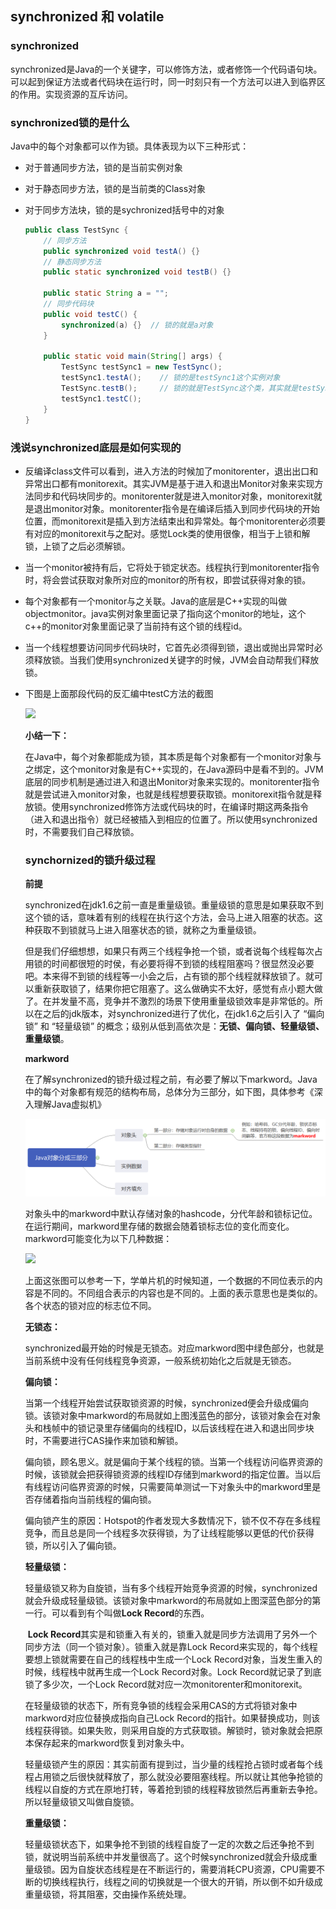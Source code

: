 ## synchronized 和 volatile

### synchronized

synchronized是Java的一个关键字，可以修饰方法，或者修饰一个代码语句块。可以起到保证方法或者代码块在运行时，同一时刻只有一个方法可以进入到临界区的作用。实现资源的互斥访问。







### synchronized锁的是什么

Java中的每个对象都可以作为锁。具体表现为以下三种形式：

* 对于普通同步方法，锁的是当前实例对象
* 对于静态同步方法，锁的是当前类的Class对象

* 对于同步方法块，锁的是sychronized括号中的对象

  ```java
  public class TestSync {
      // 同步方法
      public synchronized void testA() {}
      // 静态同步方法
      public static synchronized void testB() {}
  
      public static String a = "";
      // 同步代码块
      public void testC() {
          synchronized(a) {}  // 锁的就是a对象
      }
  
      public static void main(String[] args) {
          TestSync testSync1 = new TestSync();
          testSync1.testA();    // 锁的是testSync1这个实例对象
          TestSync.testB();     // 锁的就是TestSync这个类，其实就是testSync1.getClass()返回的那个Class对象
          testSync1.testC();
      }
  }
  ```







### 浅说synchronized底层是如何实现的

* 反编译class文件可以看到，进入方法的时候加了monitorenter，退出出口和异常出口都有monitorexit。其实JVM是基于进入和退出Monitor对象来实现方法同步和代码块同步的。monitorenter就是进入monitor对象，monitorexit就是退出monitor对象。monitorenter指令是在编译后插入到同步代码块的开始位置，而monitorexit是插入到方法结束出和异常处。每个monitorenter必须要有对应的monitorexit与之配对。感觉Lock类的使用很像，相当于上锁和解锁，上锁了之后必须解锁。

* 当一个monitor被持有后，它将处于锁定状态。线程执行到monitorenter指令时，将会尝试获取对象所对应的monitor的所有权，即尝试获得对象的锁。

* 每个对象都有一个monitor与之关联。Java的底层是C++实现的叫做objectmonitor。java实例对象里面记录了指向这个monitor的地址，这个c++的monitor对象里面记录了当前持有这个锁的线程id。

* 当一个线程想要访问同步代码块时，它首先必须得到锁，退出或抛出异常时必须释放锁。当我们使用synchronized关键字的时候，JVM会自动帮我们释放锁。

* 下图是上面那段代码的反汇编中testC方法的截图

  ![](C:\Users\Yuxer\Desktop\note\img\synchronized和volatile\monitor进出.png)

  

  **小结一下：**

  ​		在Java中，每个对象都能成为锁，其本质是每个对象都有一个monitor对象与之绑定，这个monitor对象是有C++实现的，在Java源码中是看不到的。JVM底层的同步机制是通过进入和退出Monitor对象来实现的。monitorenter指令就是尝试进入monitor对象，也就是线程想要获取锁。monitorexit指令就是释放锁。使用synchronized修饰方法或代码块的时，在编译时期这两条指令（进入和退出指令）就已经被插入到相应的位置了。所以使用synchronized时，不需要我们自己释放锁。

  

  

  

  ### synchornized的锁升级过程

  **前提**

  ​		synchronized在jdk1.6之前一直是重量级锁。重量级锁的意思是如果获取不到这个锁的话，意味着有别的线程在执行这个方法，会马上进入阻塞的状态。这种获取不到锁就马上进入阻塞状态的锁，就称之为重量级锁。

  ​		但是我们仔细想想，如果只有两三个线程争抢一个锁，或者说每个线程每次占用锁的时间都很短的时侯，有必要将得不到锁的线程阻塞吗？很显然没必要吧。本来得不到锁的线程等一小会之后，占有锁的那个线程就释放锁了。就可以重新获取锁了，结果你把它阻塞了。这么做确实不太好，感觉有点小题大做了。在并发量不高，竞争并不激烈的场景下使用重量级锁效率是非常低的。所以在之后的jdk版本，对synchronized进行了优化，在jdk1.6之后引入了 “偏向锁” 和 “轻量级锁” 的概念；级别从低到高依次是：**无锁、偏向锁、轻量级锁、重量级锁**。  

  

  **markword**

  ​		在了解synchronized的锁升级过程之前，有必要了解以下markword。Java中的每个对象都有规范的结构布局，总体分为三部分，如下图，具体参考《深入理解Java虚拟机》

  ![](../img/synchronized和volatile/对象头布局.png)

  

  对象头中的markword中默认存储对象的hashcode，分代年龄和锁标记位。在运行期间，markword里存储的数据会随着锁标志位的变化而变化。markword可能变化为以下几种数据：

  ![](C:\Users\Yuxer\Desktop\note\img\synchronized和volatile\markword中的表示位.png)

  ​		上面这张图可以参考一下，学单片机的时候知道，一个数据的不同位表示的内容是不同的。不同组合表示的内容也是不同的。上面的表示意思也是类似的。各个状态的锁对应的标志位不同。

  

  **无锁态：**

  ​		synchronized最开始的时候是无锁态。对应markword图中绿色部分，也就是当前系统中没有任何线程竞争资源，一般系统初始化之后就是无锁态。

  

  **偏向锁：**

  ​		当第一个线程开始尝试获取锁资源的时候，synchronized便会升级成偏向锁。该锁对象中markword的布局就如上图浅蓝色的部分，该锁对象会在对象头和栈帧中的锁记录里存储偏向的线程ID，以后该线程在进入和退出同步块时，不需要进行CAS操作来加锁和解锁。

  ​		偏向锁，顾名思义。就是偏向于某个线程的锁。当第一个线程访问临界资源的时候，该锁就会把获得锁资源的线程ID存储到markword的指定位置。当以后有线程访问临界资源的时候，只需要简单测试一下对象头中的markword里是否存储着指向当前线程的偏向锁。

  ​		偏向锁产生的原因：Hotspot的作者发现大多数情况下，锁不仅不存在多线程竞争，而且总是同一个线程多次获得锁，为了让线程能够以更低的代价获得锁，所以引入了偏向锁。

  

  **轻量级锁：**

  ​		轻量级锁又称为自旋锁，当有多个线程开始竞争资源的时候，synchronized就会升级成轻量级锁。该锁对象中markword的布局就如上图深蓝色部分的第一行。可以看到有个叫做**Lock Record**的东西。

  ​		**Lock Record**其实是和锁重入有关的，锁重入就是同步方法调用了另外一个同步方法（同一个锁对象）。锁重入就是靠Lock Record来实现的，每个线程要想上锁就需要在自己的线程栈中生成一个Lock Record对象，当发生重入的时候，线程栈中就再生成一个Lock Record对象。Lock Record就记录了到底锁了多少次，一个Lock Record就对应一次monitorenter和monitorexit。

  ​		在轻量级锁的状态下，所有竞争锁的线程会采用CAS的方式将锁对象中markword对应位替换成指向自己Lock Record的指针。如果替换成功，则该线程获得锁。如果失败，则采用自旋的方式获取锁。解锁时，锁对象就会把原本保存起来的markword恢复到对象头中。

  ​		轻量级锁产生的原因：其实前面有提到过，当少量的线程抢占锁时或者每个线程占用锁之后很快就释放了，那么就没必要阻塞线程。所以就让其他争抢锁的线程以自旋的方式在原地打转，等着抢到锁的线程释放锁然后再重新去争抢。所以轻量级锁又叫做自旋锁。

  

  **重量级锁：**

  ​		轻量级锁状态下，如果争抢不到锁的线程自旋了一定的次数之后还争抢不到锁，就说明当前系统中并发量很高了。这个时候synchronized就会升级成重量级锁。因为自旋状态线程是在不断运行的，需要消耗CPU资源，CPU需要不断的切换线程执行，线程之间的切换就是一个很大的开销，所以倒不如升级成重量级锁，将其阻塞，交由操作系统处理。